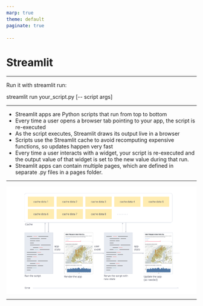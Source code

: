 ```yaml
---
marp: true
theme: default
paginate: true

---
```


# Streamlit

<style>
img[alt~="center"] {
  display: block;
  margin: 0 auto;
}
</style>

---

Run it with streamlit run:

streamlit run your_script.py [-- script args]

---

- Streamlit apps are Python scripts that run from top to bottom
- Every time a user opens a browser tab pointing to your app, the script is re-executed
- As the script executes, Streamlit draws its output live in a browser
- Scripts use the Streamlit cache to avoid recomputing expensive functions, so updates happen very fast
- Every time a user interacts with a widget, your script is re-executed and the output value of that widget is set to the new value during that run.
- Streamlit apps can contain multiple pages, which are defined in separate .py files in a pages folder.

---

![height:400px center](imgs/app_model.png)

---